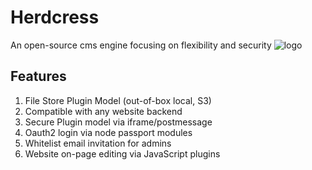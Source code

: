 # Herdcress
An open-source cms engine focusing on flexibility and security
![logo]

## Features
1. File Store Plugin Model (out-of-box local, S3)
1. Compatible with any website backend
1. Secure Plugin model via iframe/postmessage
1. Oauth2 login via node passport modules
1. Whitelist email invitation for admins
1. Website on-page editing via JavaScript plugins

[logo]: ./cow.png "Herdcress CMS Engine"
